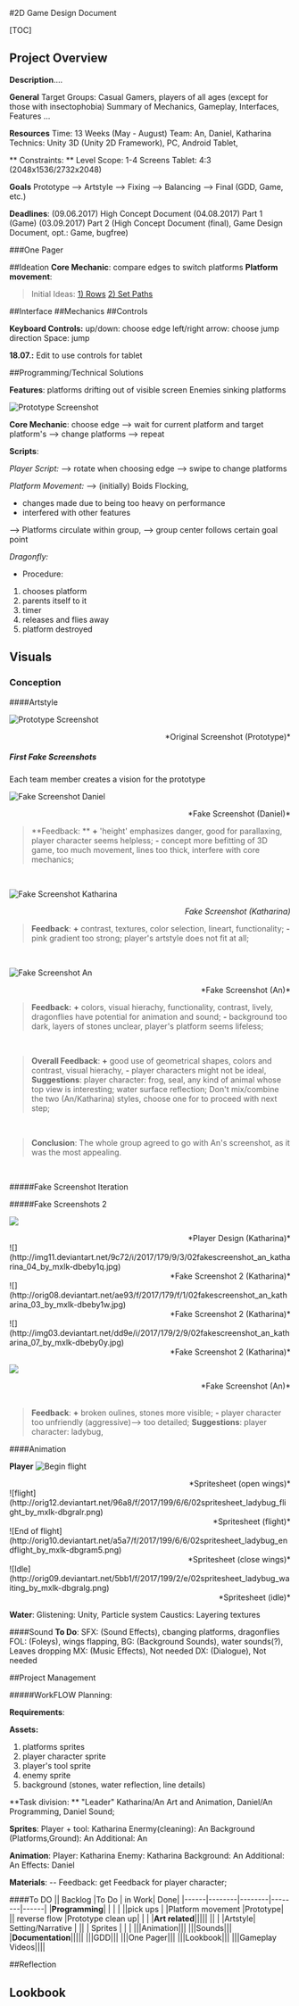 #2D Game Design Document

[TOC]

## Project Overview
**Description**....

**General**
Target Groups: Casual Gamers, players of all ages (except for those with insectophobia)
Summary of Mechanics, Gameplay, Interfaces, Features ... 


**Resources**
Time: 13 Weeks (May - August)
Team: An, Daniel, Katharina
Technics: Unity 3D (Unity 2D Framework), PC, Android Tablet, 

** Constraints: **
Level Scope: 1-4 Screens
Tablet: 4:3 (2048x1536/2732x2048)

**Goals**
Prototype --> Artstyle --> Fixing --> Balancing --> Final (GDD, Game, etc.)

**Deadlines**:
(09.06.2017) High Concept Document
(04.08.2017) Part 1 (Game)
(03.09.2017) Part 2  (High Concept Document (final), Game Design Document, opt.: Game, bugfree)


###One Pager

##Ideation
**Core Mechanic**: compare edges to switch platforms
**Platform movement**:
> Initial Ideas:
> [1) Rows](https://www.dropbox.com/s/pssg9au6k6l2g4p/Untitled-1.gif?dl=0) [2) Set Paths](https://www.dropbox.com/s/rdwix1552v4xhdu/Untitled-2.gif?dl=0)



##Interface
##Mechanics
##Controls

**Keyboard Controls:**
up/down: choose edge
left/right arrow: choose jump direction
Space: jump


**18.07.:** Edit to use controls for tablet

##Programming/Technical Solutions

**Features**:
platforms drifting out of visible screen
Enemies sinking platforms
</br>


![Prototype Screenshot](http://orig03.deviantart.net/6ea9/f/2017/179/b/c/screenshot_by_mxlk-dbebnxo.jpg)
</br>

**Core Mechanic**: choose edge --> wait for current platform and target platform's  --> change platforms --> repeat

**Scripts**: 

*Player Script:*
--> rotate when choosing edge
--> swipe to change platforms

*Platform Movement:*
--> (initially) Boids Flocking, 
- changes made due to being too heavy on performance
- interfered with other features

--> Platforms circulate within group, 
--> group center follows certain goal point

*Dragonfly:*
- Procedure:
 1. chooses platform
 2. parents itself to it
 3. timer
 4. releases and flies away
 5. platform destroyed

## Visuals

### Conception

####Artstyle

![Prototype Screenshot](http://orig03.deviantart.net/6ea9/f/2017/179/b/c/screenshot_by_mxlk-dbebnxo.jpg)
<div style="text-align: right"> *Original Screenshot (Prototype)*</div>

##### First Fake Screenshots
Each team member creates a vision for the prototype

![Fake Screenshot Daniel](http://orig06.deviantart.net/dddc/f/2017/179/b/a/fakescreenshot_daniel_by_mxlk-dbebnyb.png)
<div style="text-align: right"> *Fake Screenshot (Daniel)*</div>

> **Feedback: **
> **+** 'height' emphasizes danger, good for parallaxing, player character seems helpless;
> **-** concept more befitting of 3D game, too much movement, lines too thick, interfere with core mechanics;

</br> <!-- leerzeile -->

![Fake Screenshot Katharina](http://orig09.deviantart.net/9b5f/f/2017/179/7/7/fakescreenshot_katharina_by_mxlk-dbebny4.jpg)<div style="text-align: right"> *Fake Screenshot (Katharina)*</div>
>**Feedback**: 
>**+** contrast, textures, color selection, lineart, functionality; 
>**-** pink gradient too strong; player's artstyle does not fit at all; 

</br>

![Fake Screenshot An](http://orig13.deviantart.net/732d/f/2017/179/a/5/screenshot_2_by_mxlk-dbebpm0.jpg)
<div style="text-align: right"> *Fake Screenshot (An)*</div>

>**Feedback:**
>**+** colors, visual hierachy, functionality, contrast, lively, dragonflies have potential for animation and sound;
>**-**  background too dark, layers of stones unclear, player's platform seems lifeless;

</br>

> **Overall Feedback**:
> **+** good use of geometrical shapes, colors and contrast, visual hierachy, 
> **-** player characters might not be ideal, 
> **Suggestions**:
> player character: frog, seal, any kind of animal whose top view is interesting; water surface reflection;
> Don't mix/combine the two (An/Katharina) styles, choose one for to proceed with next step; 

</br>

> **Conclusion**: 
> The whole group agreed to go with An's screenshot, as it was the most appealing.

</br>

#####Fake Screenshot Iteration


#####Fake Screenshots 2

![](http://orig10.deviantart.net/d234/f/2017/179/1/f/02characters_katharina_by_mxlk-dbebnyi.jpg)
<div style="text-align: right"> *Player Design (Katharina)*</div>
![](http://img11.deviantart.net/9c72/i/2017/179/9/3/02fakescreenshot_an_katharina_04_by_mxlk-dbeby1q.jpg)
<div style="text-align: right"> *Fake Screenshot 2 (Katharina)*</div>
![](http://orig08.deviantart.net/ae93/f/2017/179/f/1/02fakescreenshot_an_katharina_03_by_mxlk-dbeby1w.jpg)
<div style="text-align: right"> *Fake Screenshot 2 (Katharina)*</div>
![](http://img03.deviantart.net/dd9e/i/2017/179/2/9/02fakescreenshot_an_katharina_07_by_mxlk-dbeby0y.jpg)
<div style="text-align: right"> *Fake Screenshot 2 (Katharina)*</div>

![](http://orig15.deviantart.net/4dd8/f/2017/179/d/b/screenshot_2_revised_by_mxlk-dbebnxx.jpg)
<div style="text-align: right"> *Fake Screenshot (An)*</div>


</br>
 
>**Feedback**:
>**+** broken oulines, stones more visible;
>**-** player character too unfriendly (aggressive)--> too detailed;
>**Suggestions**:
>player character: ladybug, 



####Animation

**Player**
![Begin flight](http://orig12.deviantart.net/0926/f/2017/199/6/c/02spritesheet_ladybug_startflight_by_mxlk-dbgralm.png)
<div style="text-align: right"> *Spritesheet (open wings)*</div>
![flight](http://orig12.deviantart.net/96a8/f/2017/199/6/6/02spritesheet_ladybug_flight_by_mxlk-dbgralr.png)
<div style="text-align: right"> *Spritesheet (flight)*</div>
![End of flight](http://orig10.deviantart.net/a5a7/f/2017/199/6/6/02spritesheet_ladybug_endflight_by_mxlk-dbgram5.png)
<div style="text-align: right"> *Spritesheet (close wings)*</div>
![Idle](http://orig09.deviantart.net/5bb1/f/2017/199/2/e/02spritesheet_ladybug_waiting_by_mxlk-dbgralg.png)
<div style="text-align: right"> *Spritesheet (idle)*</div>

**Water**:
Glistening: Unity, Particle system
Caustics: Layering textures


####Sound
**To Do**: 
SFX: (Sound Effects), cbanging platforms, dragonflies
FOL: (Foleys), wings flapping,
BG: (Background Sounds), water sounds(?), Leaves dropping
MX: (Music Effects), Not needed
DX: (Dialogue), Not needed 


##Project Management

#####WorkFLOW Planning:

**Requirements**:

**Assets:**
1. platforms sprites
2. player character sprite
3. player's tool sprite
4. enemy sprite
5. background (stones, water reflection, line details)


**Task division: **
"Leader" Katharina/An Art and Animation, Daniel/An Programming, Daniel Sound; 


**Sprites**: 
Player + tool: Katharina
Enermy(cleaning): An 
Background (Platforms,Ground): An
Additional: An

**Animation**:
Player: Katharina
Enemy: Katharina
Background: An
Additional: An
Effects: Daniel

**Materials**: --
Feedback: get Feedback for player character;
</br>


####To DO
|| Backlog |To Do  | in Work|  Done|
|------|--------|--------|--------|------|
|**Programming**|       | |      |
||pick ups |        |Platform movement |Prototype|
|| reverse flow       |Prototype clean up| |      |
|**Art related**|||||
||        |        |Artstyle| Setting/Narrative     |
||        |  Sprites      |        |      |
|||Animation|||
|||Sounds|||
|**Documentation**|||||
|||GDD|||
|||One Pager|||
|||Lookbook|||
|||Gameplay Videos||||

##Reflection

## Lookbook
